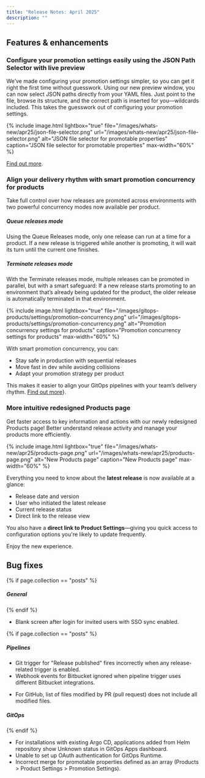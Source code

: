 ```yaml
---
title: "Release Notes: April 2025"
description: ""
---
```

## Features & enhancements

### Configure your promotion settings easily using the JSON Path Selector with live preview

We’ve made configuring your promotion settings simpler, so you can get it right the first time without guesswork. 
Using our new preview window, you can now select JSON paths directly from your YAML files. Just point to the file, browse its structure, and the correct path is inserted for you—wildcards included. This takes the guesswork out of configuring your promotion settings. 

 {% include 
   image.html 
   lightbox="true" 
   file="/images/whats-new/apr25/json-file-selector.png" 
   url="/images/whats-new/apr25/json-file-selector.png" 
   alt="JSON file selector for promotable properties" 
   caption="JSON file selector for promotable properties" 
   max-width="60%" 
   %}

[Find out more]({{site.baseurl}}/docs/gitops/products/promotion-version-properties/#autocomplete-and-path-selectors-for-json-files).

### Align your delivery rhythm with smart promotion concurrency for products

Take full control over how releases are promoted across environments with two powerful concurrency modes now available per product.

##### Queue releases mode
Using the Queue Releases mode, only one release can run at a time for a product. If a new release is triggered while another is promoting, it will wait its turn until the current one finishes.

##### Terminate releases mode
With the Terminate releases mode, multiple releases can be promoted in parallel, but with a smart safeguard: If a new release starts promoting to an environment that’s already being updated for the product, the older release is automatically terminated in that environment.

 {% include 
   image.html 
   lightbox="true" 
   file="/images/gitops-products/settings/promotion-concurrency.png" 
   url="/images/gitops-products/settings/promotion-concurrency.png" 
   alt="Promotion concurrency settings for products" 
   caption="Promotion concurrency settings for products" 
   max-width="60%" 
   %}

With smart promotion concurrency, you can:
* Stay safe in production with sequential releases 
* Move fast in dev while avoiding collisions 
* Adapt your promotion strategy per product

This makes it easier to align your GitOps pipelines with your team’s delivery rhythm.
[Find out more]({{site.baseurl}}/docs/products/promotion-concurrency/)}.

### More intuitive redesigned Products page 

Get faster access to key information and actions with our newly redesigned Products page! Better understand release activity and manage your products more efficiently.

 {% include 
   image.html 
   lightbox="true" 
   file="/images/whats-new/apr25/products-page.png" 
   url="/images/whats-new/apr25/products-page.png" 
   alt="New Products page" 
   caption="New Products page" 
   max-width="60%" 
   %}

Everything you need to know about the **latest release** is now available at a glance:
* Release date and version
* User who initiated the latest release
* Current release status
* Direct link to the release view

You also have a **direct link to Product Settings**—giving you quick access to configuration options you're likely to update frequently.

Enjoy the new experience.



## Bug fixes

{% if page.collection == "posts" %}
##### General
{% endif %}
* Blank screen after login for invited users with SSO sync enabled.

{% if page.collection == "posts" %}
##### Pipelines 
* Git trigger for "Release published" fires incorrectly when any release-related trigger is enabled. 
* Webhook events for Bitbucket ignored when pipeline trigger uses different Bitbucket integrations. 
<!--- * Postgres Connectivity Issues: Azure Compatibility & Networking (CR-28067)-->
* For GitHub, list of files modified by PR (pull request) does not include all modified files. 


##### GitOps
{% endif %}
* For installations with existing Argo CD, applications added from Helm repository show Unknown status in GitOps Apps dashboard. 
* Unable to set up OAuth authentication for GitOps Runtime.
* Incorrect merge for promotable properties defined as an array (Products > Product Settings > Promotion Settings).

